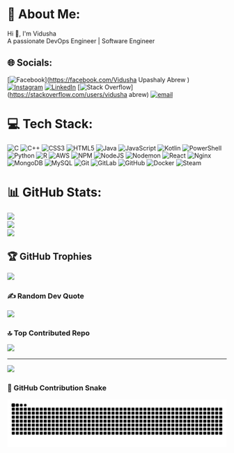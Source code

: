 # 💫 About Me:
Hi 👋, I'm Vidusha<br>A passionate DevOps Engineer | Software Engineer


## 🌐 Socials:
[![Facebook](https://img.shields.io/badge/Facebook-%231877F2.svg?logo=Facebook&logoColor=white)](https://facebook.com/Vidusha Upashaly Abrew ) [![Instagram](https://img.shields.io/badge/Instagram-%23E4405F.svg?logo=Instagram&logoColor=white)](https://instagram.com/K.VIDUSHA) [![LinkedIn](https://img.shields.io/badge/LinkedIn-%230077B5.svg?logo=linkedin&logoColor=white)](https://linkedin.com/in/www.linkedin.com/in/de-abrew-k-v-u) [![Stack Overflow](https://img.shields.io/badge/-Stackoverflow-FE7A16?logo=stack-overflow&logoColor=white)](https://stackoverflow.com/users/vidusha abrew) [![email](https://img.shields.io/badge/Email-D14836?logo=gmail&logoColor=white)](mailto:vidushaupashaly@gmail.com) 

# 💻 Tech Stack:
![C](https://img.shields.io/badge/c-%2300599C.svg?style=for-the-badge&logo=c&logoColor=white) ![C++](https://img.shields.io/badge/c++-%2300599C.svg?style=for-the-badge&logo=c%2B%2B&logoColor=white) ![CSS3](https://img.shields.io/badge/css3-%231572B6.svg?style=for-the-badge&logo=css3&logoColor=white) ![HTML5](https://img.shields.io/badge/html5-%23E34F26.svg?style=for-the-badge&logo=html5&logoColor=white) ![Java](https://img.shields.io/badge/java-%23ED8B00.svg?style=for-the-badge&logo=openjdk&logoColor=white) ![JavaScript](https://img.shields.io/badge/javascript-%23323330.svg?style=for-the-badge&logo=javascript&logoColor=%23F7DF1E) ![Kotlin](https://img.shields.io/badge/kotlin-%237F52FF.svg?style=for-the-badge&logo=kotlin&logoColor=white) ![PowerShell](https://img.shields.io/badge/PowerShell-%235391FE.svg?style=for-the-badge&logo=powershell&logoColor=white) ![Python](https://img.shields.io/badge/python-3670A0?style=for-the-badge&logo=python&logoColor=ffdd54) ![R](https://img.shields.io/badge/r-%23276DC3.svg?style=for-the-badge&logo=r&logoColor=white) ![AWS](https://img.shields.io/badge/AWS-%23FF9900.svg?style=for-the-badge&logo=amazon-aws&logoColor=white) ![NPM](https://img.shields.io/badge/NPM-%23CB3837.svg?style=for-the-badge&logo=npm&logoColor=white) ![NodeJS](https://img.shields.io/badge/node.js-6DA55F?style=for-the-badge&logo=node.js&logoColor=white) ![Nodemon](https://img.shields.io/badge/NODEMON-%23323330.svg?style=for-the-badge&logo=nodemon&logoColor=%BBDEAD) ![React](https://img.shields.io/badge/react-%2320232a.svg?style=for-the-badge&logo=react&logoColor=%2361DAFB) ![Nginx](https://img.shields.io/badge/nginx-%23009639.svg?style=for-the-badge&logo=nginx&logoColor=white) ![MongoDB](https://img.shields.io/badge/MongoDB-%234ea94b.svg?style=for-the-badge&logo=mongodb&logoColor=white) ![MySQL](https://img.shields.io/badge/mysql-4479A1.svg?style=for-the-badge&logo=mysql&logoColor=white) ![Git](https://img.shields.io/badge/git-%23F05033.svg?style=for-the-badge&logo=git&logoColor=white) ![GitLab](https://img.shields.io/badge/gitlab-%23181717.svg?style=for-the-badge&logo=gitlab&logoColor=white) ![GitHub](https://img.shields.io/badge/github-%23121011.svg?style=for-the-badge&logo=github&logoColor=white) ![Docker](https://img.shields.io/badge/docker-%230db7ed.svg?style=for-the-badge&logo=docker&logoColor=white) ![Steam](https://img.shields.io/badge/steam-%23000000.svg?style=for-the-badge&logo=steam&logoColor=white)
# 📊 GitHub Stats:
![](https://github-readme-stats.vercel.app/api?username=VidAbw&theme=dark&hide_border=false&include_all_commits=true&count_private=true)<br/>
![](https://nirzak-streak-stats.vercel.app/?user=VidAbw&theme=dark&hide_border=false)<br/>
![](https://github-readme-stats.vercel.app/api/top-langs/?username=VidAbw&theme=dark&hide_border=false&include_all_commits=true&count_private=true&layout=compact)

## 🏆 GitHub Trophies
![](https://github-profile-trophy.vercel.app/?username=VidAbw&theme=radical&no-frame=false&no-bg=false&margin-w=4)

### ✍️ Random Dev Quote
![](https://quotes-github-readme.vercel.app/api?type=horizontal&theme=radical)


### 🔝 Top Contributed Repo
![](https://github-contributor-stats.vercel.app/api?username=VidAbw&limit=5&theme=dark&combine_all_yearly_contributions=true)

---
[![](https://visitcount.itsvg.in/api?id=VidAbw&icon=0&color=0)](https://visitcount.itsvg.in)

<!-- Proudly created with GPRM ( https://gprm.itsvg.in ) -->


### 🐍 GitHub Contribution Snake  
<picture>
  <source media="(prefers-color-scheme: dark)" srcset="https://raw.githubusercontent.com/VidAbw/VidAbw/output/github-snake-dark.svg">
  <source media="(prefers-color-scheme: light)" srcset="https://raw.githubusercontent.com/VidAbw/VidAbw/output/github-snake.svg">
  <img alt="github-snake" src="https://raw.githubusercontent.com/VidAbw/VidAbw/output/github-snake.svg">
</picture>

